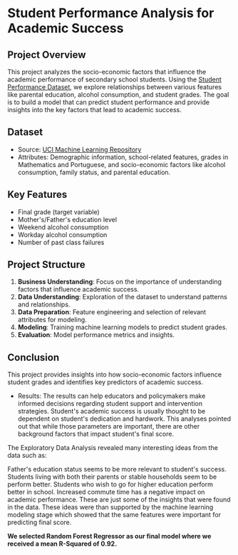# Student Performance Analysis for Academic Success

## Project Overview
This project analyzes the socio-economic factors that influence the academic performance of secondary school students. Using the [Student Performance Dataset](https://archive.ics.uci.edu/ml/datasets/Student+Performance), we explore relationships between various features like parental education, alcohol consumption, and student grades. The goal is to build a model that can predict student performance and provide insights into the key factors that lead to academic success.

## Dataset
- Source: [UCI Machine Learning Repository](https://archive.ics.uci.edu/ml/datasets/Student+Performance)
- Attributes: Demographic information, school-related features, grades in Mathematics and Portuguese, and socio-economic factors like alcohol consumption, family status, and parental education.

## Key Features
- Final grade (target variable)
- Mother's/Father's education level
- Weekend alcohol consumption
- Workday alcohol consumption
- Number of past class failures

## Project Structure
1. **Business Understanding**: Focus on the importance of understanding factors that influence academic success.
2. **Data Understanding**: Exploration of the dataset to understand patterns and relationships.
3. **Data Preparation**: Feature engineering and selection of relevant attributes for modeling.
4. **Modeling**: Training machine learning models to predict student grades.
5. **Evaluation**: Model performance metrics and insights.


## Conclusion
This project provides insights into how socio-economic factors influence student grades and identifies key predictors of academic success. 

- Results:
The results can help educators and policymakers make informed decisions regarding student support and intervention strategies.
Student's academic success is usually thought to be dependent on student's dedication and hardwork. This analyses pointed out that while those parameters are important, there are other background factors that impact student's final score.

The Exploratory Data Analysis revealed many interesting ideas from the data such as:

Father's education status seems to be more relevant to student's success.
Students living with both their parents or stable households seem to be perform better.
Students who wish to go for higher education perform better in school.
Increased commute time has a negative impact on academic performance.
These are just some of the insights that were found in the data. These ideas were than supported by the machine learning modeling stage which showed that the same features were important for predicting final score.

**We selected Random Forest Regressor as our final model where we received a mean R-Squared of 0.92.**

